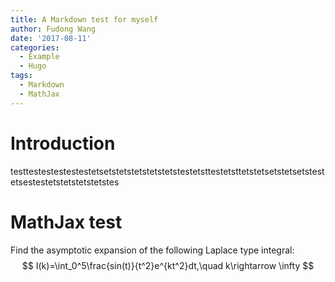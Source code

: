 ```yaml
---
title: A Markdown test for myself
author: Fudong Wang
date: '2017-08-11'
categories:
  - Example
  - Hugo
tags:
  - Markdown
  - MathJax
---
```


# Introduction
testtestestestestestetsetstetstetstetstetstestetsttestetsttetstetsetstetsetstestetsestestetstetstetstetstes
# MathJax test
Find the asymptotic expansion of the following Laplace type integral:
$$
I(k)=\int_0^5\frac{sin(t)}{t^2}e^{kt^2}dt,\quad k\rightarrow \infty
$$

